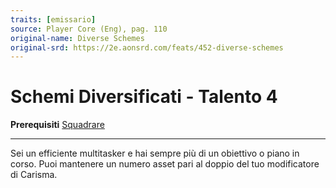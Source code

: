 ```yaml
---
traits: [emissario]
source: Player Core (Eng), pag. 110
original-name: Diverse Schemes
original-srd: https://2e.aonsrd.com/feats/452-diverse-schemes
---
```


# Schemi Diversificati - Talento 4

**Prerequisiti** [Squadrare](/talenti/squadrare)

---

Sei un efficiente multitasker e hai sempre più di un obiettivo o piano in corso.
Puoi mantenere un numero asset pari al doppio del tuo modificatore di Carisma.
